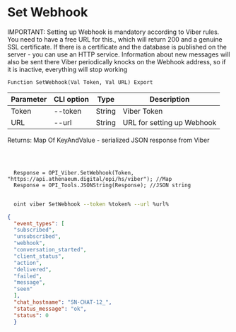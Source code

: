 ﻿---
sidebar_position: 1
---

# Set Webhook
IMPORTANT: Setting up Webhook is mandatory according to Viber rules. You need to have a free URL for this., which will return 200 and a genuine SSL certificate. If there is a certificate and the database is published on the server - you can use an HTTP service. Information about new messages will also be sent there Viber periodically knocks on the Webhook address, so if it is inactive, everything will stop working



`Function SetWebhook(Val Token, Val URL) Export`

  | Parameter | CLI option | Type | Description |
  |-|-|-|-|
  | Token | --token | String | Viber Token |
  | URL | --url | String | URL for setting up Webhook |

  
  Returns:  Map Of KeyAndValue - serialized JSON response from Viber

<br/>




```bsl title="Code example"
  
  Response = OPI_Viber.SetWebhook(Token, "https://api.athenaeum.digital/opi/hs/viber"); //Map
  Response = OPI_Tools.JSONString(Response); //JSON string
```



```sh title="CLI command example"
    
  oint viber SetWebhook --token %token% --url %url%

```

```json title="Result"
{
  "event_types": [
  "subscribed",
  "unsubscribed",
  "webhook",
  "conversation_started",
  "client_status",
  "action",
  "delivered",
  "failed",
  "message",
  "seen"
  ],
  "chat_hostname": "SN-CHAT-12_",
  "status_message": "ok",
  "status": 0
  }
```
